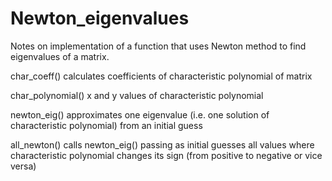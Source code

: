 # Newton_eigenvalues
Notes on implementation of a function that uses Newton method to find eigenvalues of a matrix.

char_coeff() calculates coefficients of characteristic polynomial of matrix

char_polynomial() x and y values of characteristic polynomial

newton_eig() approximates one eigenvalue (i.e. one solution of characteristic polynomial) from an initial guess

all_newton() calls newton_eig() passing as initial guesses all values where characteristic polynomial changes its sign (from positive to negative or vice versa)
